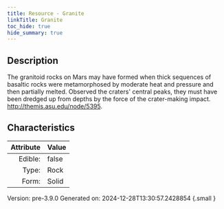 ```yaml
---
title: Resource - Granite
linkTitle: Granite
toc_hide: true
hide_summary: true
---
```


## Description
The granitoid rocks on Mars may have formed when thick&#10;&#9; sequences of basaltic rocks were metamorphosed by moderate heat and pressure and then&#10;&#9; partially melted. Observed the craters&#39; central peaks, they must have been dredged up from&#10;&#9; depths by the force of the crater-making impact. http://themis.asu.edu/node/5395.

## Characteristics

| Attribute      | Value |
|--------:|:------|
|Edible:|false|
|Type:|Rock|
|Form:|Solid|
 



    

Version: pre-3.9.0 Generated on: 2024-12-28T13:30:57.2428854
{.small }
